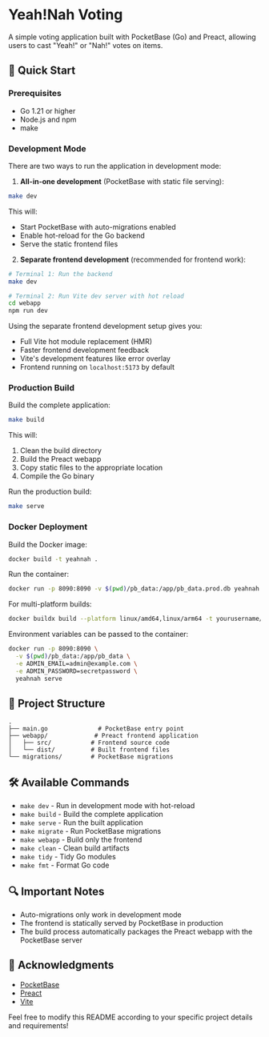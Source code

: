 # Yeah!Nah Voting

A simple voting application built with PocketBase (Go) and Preact, allowing users to cast "Yeah!" or "Nah!" votes on items.

## 🚀 Quick Start

### Prerequisites

- Go 1.21 or higher
- Node.js and npm
- make

### Development Mode

There are two ways to run the application in development mode:

1. **All-in-one development** (PocketBase with static file serving):

```bash
make dev
```

This will:

- Start PocketBase with auto-migrations enabled
- Enable hot-reload for the Go backend
- Serve the static frontend files

2. **Separate frontend development** (recommended for frontend work):

```bash
# Terminal 1: Run the backend
make dev

# Terminal 2: Run Vite dev server with hot reload
cd webapp
npm run dev
```

Using the separate frontend development setup gives you:

- Full Vite hot module replacement (HMR)
- Faster frontend development feedback
- Vite's development features like error overlay
- Frontend running on `localhost:5173` by default

### Production Build

Build the complete application:

```bash
make build
```

This will:

1. Clean the build directory
2. Build the Preact webapp
3. Copy static files to the appropriate location
4. Compile the Go binary

Run the production build:

```bash
make serve
```

### Docker Deployment

Build the Docker image:

```bash
docker build -t yeahnah .
```

Run the container:

```bash
docker run -p 8090:8090 -v $(pwd)/pb_data:/app/pb_data.prod.db yeahnah serve
```

For multi-platform builds:

```bash
docker buildx build --platform linux/amd64,linux/arm64 -t yourusername/yeahnah:latest .
```

Environment variables can be passed to the container:

```bash
docker run -p 8090:8090 \
  -v $(pwd)/pb_data:/app/pb_data \
  -e ADMIN_EMAIL=admin@example.com \
  -e ADMIN_PASSWORD=secretpassword \
  yeahnah serve
```

## 📁 Project Structure

```
.
├── main.go              # PocketBase entry point
├── webapp/             # Preact frontend application
│   ├── src/           # Frontend source code
│   └── dist/          # Built frontend files
└── migrations/        # PocketBase migrations
```

## 🛠 Available Commands

- `make dev` - Run in development mode with hot-reload
- `make build` - Build the complete application
- `make serve` - Run the built application
- `make migrate` - Run PocketBase migrations
- `make webapp` - Build only the frontend
- `make clean` - Clean build artifacts
- `make tidy` - Tidy Go modules
- `make fmt` - Format Go code

## 🔍 Important Notes

- Auto-migrations only work in development mode
- The frontend is statically served by PocketBase in production
- The build process automatically packages the Preact webapp with the PocketBase server

## 🙏 Acknowledgments

- [PocketBase](https://pocketbase.io/)
- [Preact](https://preactjs.com/)
- [Vite](https://vitejs.dev/)

Feel free to modify this README according to your specific project details and requirements!
